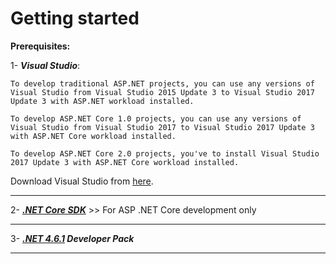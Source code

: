 # Getting started

**Prerequisites:**

1- ***Visual Studio***:

    To develop traditional ASP.NET projects, you can use any versions of Visual Studio from Visual Studio 2015 Update 3 to Visual Studio 2017 Update 3 with ASP.NET workload installed.

    To develop ASP.NET Core 1.0 projects, you can use any versions of Visual Studio from Visual Studio 2017 to Visual Studio 2017 Update 3 with ASP.NET Core workload installed.

    To develop ASP.NET Core 2.0 projects, you've to install Visual Studio 2017 Update 3 with ASP.NET Core workload installed.

Download Visual Studio from [here](https://www.visualstudio.com/downloads/).

___

2- ***[.NET Core SDK](https://www.microsoft.com/net/download/core)*** >> For ASP .NET Core development only

___

3- ***[.NET 4.6.1](https://www.microsoft.com/en-us/download/details.aspx?id=49978) Developer Pack***

___